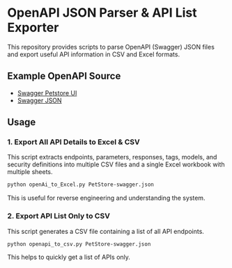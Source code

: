

# OpenAPI JSON Parser & API List Exporter

This repository provides scripts to parse OpenAPI (Swagger) JSON files and export useful API information in CSV and Excel formats.

## Example OpenAPI Source

- [Swagger Petstore UI](https://petstore.swagger.io/)
- [Swagger JSON](https://petstore.swagger.io/v2/swagger.json)

## Usage

### 1. Export All API Details to Excel & CSV

This script extracts endpoints, parameters, responses, tags, models, and security definitions into multiple CSV files and a single Excel workbook with multiple sheets.

```sh
python openAi_to_Excel.py PetStore-swagger.json
```

This is useful for reverse engineering and understanding the system.

### 2. Export API List Only to CSV

This script generates a CSV file containing a list of all API endpoints.

```sh
python openapi_to_csv.py PetStore-swagger.json
```

This helps to quickly get a list of APIs only.